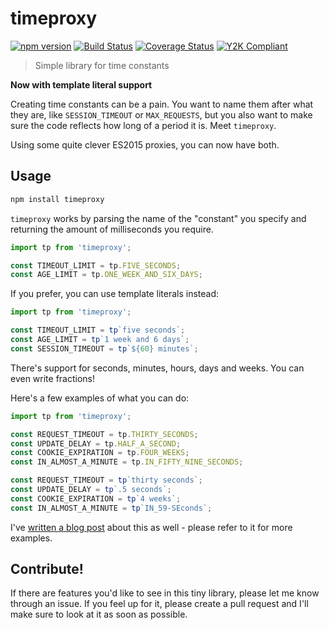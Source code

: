 # timeproxy
[![npm version](https://badge.fury.io/js/timeproxy.svg)](https://badge.fury.io/js/timeproxy) [![Build Status](https://travis-ci.org/selbekk/timeproxy.svg?branch=master)](https://travis-ci.org/selbekk/timeproxy) [![Coverage Status](https://coveralls.io/repos/github/selbekk/timeproxy/badge.svg?branch=master)](https://coveralls.io/github/selbekk/timeproxy?branch=master) [![Y2K Compliant](https://img.shields.io/badge/%F0%9F%97%93-Y2K%20Compliant-bd6867.svg)]()


> Simple library for time constants

**Now with template literal support**

Creating time constants can be a pain. You want to name them
after what they are, like `SESSION_TIMEOUT` or `MAX_REQUESTS`,
but you also want to make sure the code reflects how long of
a period it is. Meet `timeproxy`.

Using some quite clever ES2015 proxies, you can now have both.

## Usage

```bash
npm install timeproxy
```

`timeproxy` works by parsing the name of the "constant" you
specify and returning the amount of milliseconds you require. 

```js
import tp from 'timeproxy';

const TIMEOUT_LIMIT = tp.FIVE_SECONDS;
const AGE_LIMIT = tp.ONE_WEEK_AND_SIX_DAYS;
```

If you prefer, you can use template literals instead:

```js
import tp from 'timeproxy';

const TIMEOUT_LIMIT = tp`five seconds`;
const AGE_LIMIT = tp`1 week and 6 days`;
const SESSION_TIMEOUT = tp`${60} minutes`;
```

There's support for seconds, minutes, hours, days and weeks. You can even write 
fractions!

Here's a few examples of what you can do: 

```js
import tp from 'timeproxy';

const REQUEST_TIMEOUT = tp.THIRTY_SECONDS;
const UPDATE_DELAY = tp.HALF_A_SECOND;
const COOKIE_EXPIRATION = tp.FOUR_WEEKS;
const IN_ALMOST_A_MINUTE = tp.IN_FIFTY_NINE_SECONDS;

const REQUEST_TIMEOUT = tp`thirty seconds`;
const UPDATE_DELAY = tp`.5 seconds`;
const COOKIE_EXPIRATION = tp`4 weeks`;
const IN_ALMOST_A_MINUTE = tp`IN_59-SEconds`;
```

I've [written a blog post](https://medium.com/@selbekk/timeproxy-a-library-for-making-readable-time-constants-5f6bdd9c598d) 
about this as well - please refer to it for more examples. 

## Contribute!

If there are features you'd like to see in this tiny library,
please let me know through an issue. If you feel up for it,
please create a pull request and I'll make sure to look at it
as soon as possible.
